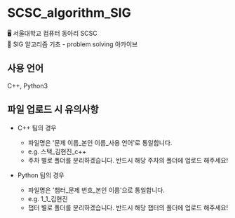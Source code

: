 # SCSC_algorithm_SIG

🖥️ 서울대학교 컴퓨터 동아리 SCSC<br>
📕 SIG 알고리즘 기초 - problem solving 아카이브<br>


## 사용 언어

C++, Python3


## 파일 업로드 시 유의사항

* C++ 팀의 경우
  * 파일명은 '문제 이름_본인 이름_사용 언어'로 통일합니다.
  * e.g. 스택_김현진_c++
  * 주차 별로 폴더를 분리하겠습니다. 반드시 해당 주차의 폴더에 업로드 해주세요!


* Python 팀의 경우
  * 파일명은 '챕터_문제 번호_본인 이름'으로 통일합니다.
  * e.g. 1_1_김현진
  * 챕터 별로 폴더를 분리하겠습니다. 반드시 해당 챕터의 폴더에 업로드 해주세요!

